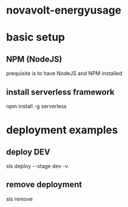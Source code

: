 # novavolt-energyusage

# basic setup

## NPM (NodeJS)
prequisite is to have NodeJS and NPM installed

## install serverless framework
npm install -g serverless


# deployment examples

## deploy DEV
sls deploy --stage dev -v  

## remove deployment
sls remove


